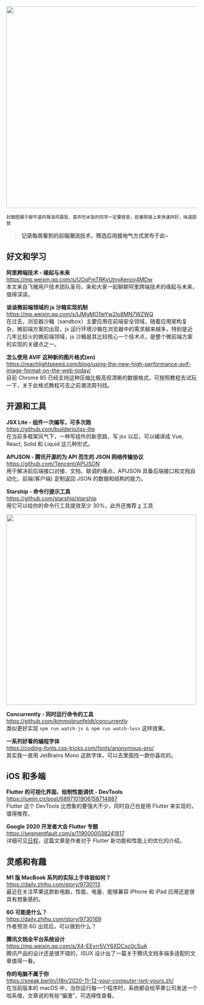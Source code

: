 <img src="https://gw.alipayobjects.com/zos/k/ts/oQnpOo.jpg" width=530/>  

<small>封面图摄于御牛道的辣油鸡蛋饭，喜欢吃米饭的同学一定要尝尝，趁着刚端上来快速拌好，味道超赞</small>  

> **记录每周看到的前端潮流技术，筛选后用接地气方式发布于此~**  

## 好文和学习

**阿里跨端技术 - 缘起与未来**  
<https://mp.weixin.qq.com/s/UOqFmTRKvUtnyAenov4MDw>  
本文来自飞猪用户技术团队圣司，来和大家一起聊聊阿里跨端技术的缘起与未来，值得深读。

**谈谈微前端领域的 js 沙箱实现机制**  
<https://mp.weixin.qq.com/s/IJMgMO1IeYw2Io8MN7WZWQ>  
在过去，浏览器沙箱（sandbox）主要应用在前端安全领域，随着应用架构复杂，微前端方案的出现，js 运行环境沙箱在浏览器中的需求越来越多，特别是近几年比较火的微前端领域，js 沙箱是其比较核心一个技术点，是整个微前端方案的实现的关键点之一。

**怎么使用 AVIF 这种新的图片格式(en)**  
<https://reachlightspeed.com/blog/using-the-new-high-performance-avif-image-format-on-the-web-today/>  
目前 Chrome 85 已经支持这种压缩比极高但清晰的数据格式，可按照教程去试玩一下，关于此格式教程可去之前潮流周刊找。

## 开源和工具

**JSX Lite - 组件一次编写，可多次跑**  
<https://github.com/builderio/jsx-lite>  
在当前多框架风气下，一种写组件的新思路，写 jsx 以后，可以编译成 Vue, React, Solid 和 Liquid 这几种形式。

**APIJSON - 腾讯开源的为 API 而生的 JSON 网络传输协议**  
<https://github.com/Tencent/APIJSON>  
用于解决前后端接口对接、文档、联调的痛点，APIJSON 具备后端接口和文档自动化，前端(客户端) 定制返回 JSON 的数据和结构的能力。

**Starship - 命令行提示工具**  
<https://github.com/starship/starship>  
用它可以给你的命令行工具提效至少 30%，此外还推荐 [z](https://github.com/ohmyzsh/ohmyzsh/tree/master/plugins/z) 工具  

<img src="https://gw.alipayobjects.com/zos/k/fp/qH99g0.gif" width=500/>  

**Concurrently - 同时运行命令的工具**  
<https://github.com/kimmobrunfeldt/concurrently>  
类似更好实现 `npm run watch-js & npm run watch-less` 这样效果。

**一系列好看的编程字体**  
<https://coding-fonts.css-tricks.com/fonts/anonymous-pro/>  
其实我一直用 JetBrains Mono 这款字体，可以去里面找一款你喜欢的。

## iOS 和多端

**Flutter 的可视化界面、绘制性能调优 - DevTools**  
<https://juejin.cn/post/6897101906158714887>  
Flutter 这个 DevTools 比想象的要强大不少，同时自己也是用 Flutter 来实现的，值得推荐。

**Google 2020 开发者大会 Flutter 专题**  
<https://segmentfault.com/a/1190000038241817>  
详细可见[日程](https://developersummit.googlecnapps.cn/agenda/view/day-3/)，这篇文章是作者对于 Flutter 新功能和性能上的优化的介绍。

## 灵感和有趣

**M1 版 MacBook 系列的实际上手体验如何？**  
<https://daily.zhihu.com/story/9730113>  
最近在关注苹果这款新电脑，性能、电量、能够兼容 iPhone 和 iPad 应用还是很具有想象感的。

**6G 可能是什么？**  
<https://daily.zhihu.com/story/9730169>  
作者预测 6G 出现后，可以做到什么？

**腾讯文档全平台系统设计**  
<https://mp.weixin.qq.com/s/X4-EEyrr5VY6XDCsc0cSuA>  
腾讯产品的设计还是很不错的，ISUX 设计出了一篇关于腾讯文档多端多适配的文章值得一看。

**你的电脑不属于你**  
<https://sneak.berlin/i18n/2020-11-12-your-computer-isnt-yours.zh/>  
在当前版本的 macOS 中，当你运行每一个程序时，系统都会给苹果公司发送一个哈系值，文章说的有些“偏激”，可选择性查看。

